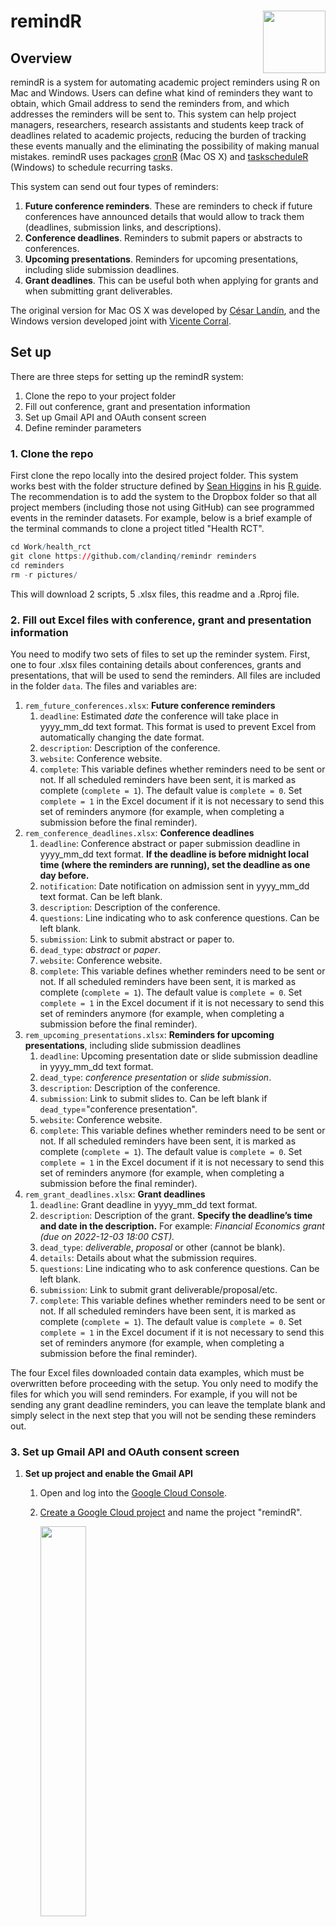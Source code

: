 # remindR <img src='pictures/logo.png' align="right" height="100" /></a>

## Overview
	
remindR is a system for automating academic project reminders using R on Mac and Windows. Users can define what kind of reminders they want to obtain, which Gmail address to send the reminders from, and which addresses the reminders will be sent to. This system can help project managers, researchers, research assistants and students keep track of deadlines related to academic projects, reducing the burden of tracking these events manually and the eliminating the possibility of making manual mistakes. remindR uses packages [cronR](https://github.com/bnosac/cronR) (Mac OS X) and [taskscheduleR](https://github.com/bnosac/taskscheduleR) (Windows) to schedule recurring tasks.

This system can send out four types of reminders:

1. **Future conference reminders**. These are reminders to check if future conferences have announced details that would allow to track them (deadlines, submission links, and descriptions).
2. **Conference deadlines**. Reminders to submit papers or abstracts to conferences.
3. **Upcoming presentations**. Reminders for upcoming presentations, including slide submission deadlines.
4. **Grant deadlines**. This can be useful both when applying for grants and when submitting grant deliverables.

The original version for Mac OS X was developed by [César Landín](github.com/clandinq), and the Windows version developed joint with [Vicente Corral](github.com/vicentecorral).

## Set up
There are three steps for setting up the remindR system:
1. Clone the repo to your project folder
2. Fill out conference, grant and presentation information
3. Set up Gmail API and OAuth consent screen
4. Define reminder parameters

### 1. Clone the repo
First clone the repo locally into the desired project folder. This system works best with the folder structure defined by [Sean Higgins](https://seankhiggins.com/) in his [R guide](https://github.com/skhiggins/r_guide). The recommendation is to add the system to the Dropbox folder so that all project members (including those not using GitHub) can see programmed events in the reminder datasets. For example, below is a brief example of the terminal commands to clone a project titled "Health RCT".

```r
cd Work/health_rct
git clone https://github.com/clandinq/remindr reminders
cd reminders
rm -r pictures/
```
This will download 2 scripts, 5 .xlsx files, this readme and a .Rproj file. 

### 2. Fill out Excel files with conference, grant and presentation information
You need to modify two sets of files to set up the reminder system. First, one to four .xlsx files containing details about conferences, grants and presentations, that will be used to send the reminders. All files are included in the folder `data`. The files and variables are:

1. `rem_future_conferences.xlsx`: **Future conference reminders**
    1. `deadline`: Estimated *date* the conference will take place in yyyy_mm_dd text format. This format is used to prevent Excel from automatically changing the date format.
    2. `description`: Description of the conference.
    3. `website`: Conference website.
    4. `complete`: This variable defines whether reminders need to be sent or not. If all scheduled reminders have been sent, it is marked as complete (`complete = 1`). The default value is `complete = 0`. Set `complete = 1` in the Excel document if it is not necessary to send this set of reminders anymore (for example, when completing a submission before the final reminder).
2. `rem_conference_deadlines.xlsx`: **Conference deadlines**
    1. `deadline`: Conference abstract or paper submission deadline in yyyy_mm_dd text format. **If the deadline is before midnight local time (where the reminders are running), set the deadline as one day before.**
    2. `notification`: Date notification on admission sent in yyyy_mm_dd text format. Can be left blank.
    3. `description`: Description of the conference.
    4. `questions`: Line indicating who to ask conference questions. Can be left blank.
    5. `submission`: Link to submit abstract or paper to.
    6. `dead_type`: *abstract* or *paper*.
    7. `website`: Conference website.
    8. `complete`: This variable defines whether reminders need to be sent or not. If all scheduled reminders have been sent, it is marked as complete (`complete = 1`). The default value is `complete = 0`. Set `complete = 1` in the Excel document if it is not necessary to send this set of reminders anymore (for example, when completing a submission before the final reminder).
3. `rem_upcoming_presentations.xlsx`: **Reminders for upcoming presentations**, including slide submission deadlines
    1. `deadline`: Upcoming presentation date or slide submission deadline in yyyy_mm_dd text format.
    2. `dead_type`: *conference presentation* or *slide submission*.
    3. `description`: Description of the conference.
    4. `submission`: Link to submit slides to. Can be left blank if `dead_type`="conference presentation".
    5. `website`: Conference website.
    6. `complete`: This variable defines whether reminders need to be sent or not. If all scheduled reminders have been sent, it is marked as complete (`complete = 1`). The default value is `complete = 0`. Set `complete = 1` in the Excel document if it is not necessary to send this set of reminders anymore (for example, when completing a submission before the final reminder).
4. `rem_grant_deadlines.xlsx`: **Grant deadlines**
    1. `deadline`: Grant deadline in yyyy_mm_dd text format.
    2. `description`: Description of the grant. **Specify the deadline’s time and date in the description.** For example: *Financial Economics grant (due on 2022-12-03 18:00 CST).*
    3. `dead_type`: *deliverable*, *proposal* or other (cannot be blank).
    4. `details`: Details about what the submission requires.
    5. `questions`: Line indicating who to ask conference questions. Can be left blank.
    6. `submission`: Link to submit grant deliverable/proposal/etc.
    7.  `complete`: This variable defines whether reminders need to be sent or not. If all scheduled reminders have been sent, it is marked as complete (`complete = 1`). The default value is `complete = 0`. Set `complete = 1` in the Excel document if it is not necessary to send this set of reminders anymore (for example, when completing a submission before the final reminder).

The four Excel files downloaded contain data examples, which must be overwritten before proceeding with the setup. You only need to modify the files for which you will send reminders. For example, if you will not be sending any grant deadline reminders, you can leave the template blank and simply select in the next step that you will not be sending these reminders out.

### 3. Set up Gmail API and OAuth consent screen
1. **Set up project and enable the Gmail API**
    1. Open and log into the [Google Cloud Console](https://console.cloud.google.com/).
    2. [Create a Google Cloud project](https://developers.google.com/workspace/guides/create-project) and name the project "remindR".

		<img src="https://github.com/clandinq/remindr/blob/main/pictures/gproj_1.png" align="center" height="40%" width="40%">
	
    3. Select your project on the top left dropdown menu.

		<img src="https://github.com/clandinq/remindr/blob/main/pictures/gproj_2.png" align="center" height="20%" width="20%">
	
    4. Click on **APIs & Services** > **Enabled APIs services**.

		<img src="https://github.com/clandinq/remindr/blob/main/pictures/gproj_3.png" align="center" height="30%" width="30%">
	
    5. Click on **+ Enable APIs and Services**.

		<img src="https://github.com/clandinq/remindr/blob/main/pictures/gproj_4.png" align="center" height="30%" width="30%">
	
    6. Look up and select **Gmail API**.

		<img src="https://github.com/clandinq/remindr/blob/main/pictures/gproj_5.png" align="center" height="40%" width="40%">
	
    7. Enable the Gmail API.

		<img src="https://github.com/clandinq/remindr/blob/main/pictures/gproj_6.png" align="center" height="20%" width="20%">
    
2. **Configure OAuth consent screen and obtain credentials**
    1. On the top-left menu, click **Menu** > **APIs & Services** > **Credentials** > **+ Create Credentials**.

		<img src="https://github.com/clandinq/remindr/blob/main/pictures/gauth_1.png" align="center" height="30%" width="30%">
	
    2. Configure your consent screen
	    1. Select user type **External**.

			<img src="https://github.com/clandinq/remindr/blob/main/pictures/gauth_2.png" align="center" height="30%" width="30%">
		
	    2. Name the app "remindR" and select your email as the support email address.

			<img src="https://github.com/clandinq/remindr/blob/main/pictures/gauth_3.png" align="center" height="30%" width="30%">
		
	    3. Continue until the Summary step and click on **Back to Dashboard**. 

	    4. Click on **Publish App**.
	    
			<img src="https://github.com/clandinq/remindr/blob/main/pictures/gauth_5.png" align="center" height="30%" width="30%">

    4. Select again **Menu** > **APIs & Services** > **Credentials** > **+ Create Credentials** and select **OAuth client ID**.
    5. Select Desktop App and name the app as remindR.

		<img src="https://github.com/clandinq/remindr/blob/main/pictures/gauth_4.png" align="center" height="30%" width="30%">
	
    6. Download client secret JSON file and store in a local folder (write down the name of the file and the location).

3. **Allow access to your account from R**
    1. Run until line 32 of script 2_create_send_reminders.R. A window will open asking for your Gmail login information. Select your Google account.
    
		<img src="https://github.com/clandinq/remindr/blob/main/pictures/gr_1.png" align="center" height="30%" width="30%">

    2. Allow access to your account.
    
		<img src="https://github.com/clandinq/remindr/blob/main/pictures/gr_2.png" align="center" height="20%" width="20%">
    
    3. You will receive a confirmation message on R once authentication is complete.

		<img src="https://github.com/clandinq/remindr/blob/main/pictures/gr_3.png" align="center" height="20%" width="20%">
 
### 4. Define reminder parameters
Second, general project and specific reminder parameters need to be set in script `1_define_reminder_parameters.R`, which saves these parameters in `rem_parameters.xlsx` and sets up a repeating task with cronR. This script can be found in the folder `scripts`. **If using Windows, you must open R with administrator privileges (right click on the R icon) in order for the script to run properly**.

1. **General project parameters**. These apply for all reminders in a project.
   
   - `proj_name`: define a short project name to be used in email headers.
   - `email_from`: a Gmail address to send emails from.
   - `name_from`: name to use for email signature.
   - `secret_path`: absolute path to Gmail client secret generated in [previous section](https://github.com/clandinq/remindr/blob/main/README.md#3-set-up-gmail-api-and-oauth-consent-screen).

2. **Specific reminder parameters**. These are individual to each reminder.

   - `_activate`: boolean to define whether reminder will be active.
   - `_emails`: comma separated emails to send reminders to (e.g. "john.smith@gmail.com, jane.smith@hotmail.com").
   - `_freq`: comma separated number of days before deadline to send reminders (e.g. "1, 2, 5, 10").

Once the data for the reminders has been filled out in the Excel files, and the parameters set in the first script, you can run `1_define_reminder_parameters.R` to conclude the setup of the reminder system. 

## Regular usage
Once the initial set up has been completed, you can add conferences, grants and presentations by modifying the relevant Excel files.

To delete reminders:
- **Mac OS X**. Run the following commands in R:
    ```R
    pacman::p_load(cronR)
    cron_ls() # This lists out all the scheduled tasks
    cron_rm("name of task") # Insert the name of the reminder task you want to remove
    ``` 
- **Windows**. Run the following commands in R:
    ```R
    pacman::p_load(taskscheduleR)
    taskscheduler_ls() # This lists out all the scheduled tasks
    taskscheduler_delete("name of task") # Insert the name of the reminder task you want to remove
    ``` 
On Windows, it is necessary to delete a reminder before scheduling another reminder with the same name.


